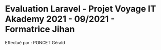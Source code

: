 <h1>Evaluation Laravel - Projet Voyage IT Akademy 2021 - 09/2021 - Formatrice Jihan</h1>

Effectué par : PONCET Gérald
